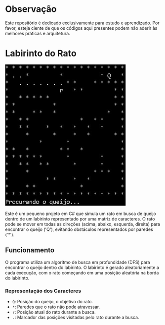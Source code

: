 
# Observação
Este repositório é dedicado exclusivamente para estudo e aprendizado. Por favor, esteja ciente de que os códigos aqui presentes podem não aderir às melhores práticas e arquitetura. 


# Labirinto do Rato

<img src=./image.jpg>

Este é um pequeno projeto em C# que simula um rato em busca de queijo dentro de um labirinto representado por uma matriz de caracteres. O rato pode se mover em todas as direções (acima, abaixo, esquerda, direita) para encontrar o queijo ('Q'), evitando obstáculos representados por paredes ('*').

## Funcionamento

O programa utiliza um algoritmo de busca em profundidade (DFS) para encontrar o queijo dentro do labirinto. O labirinto é gerado aleatoriamente a cada execução, com o rato começando em uma posição aleatória na borda do labirinto.

### Representação dos Caracteres

- `Q`: Posição do queijo, o objetivo do rato.
- `*`: Paredes que o rato não pode atravessar.
- `r`: Posição atual do rato durante a busca.
- `.`: Marcador das posições visitadas pelo rato durante a busca.

